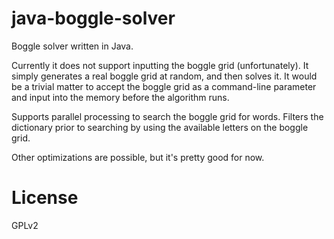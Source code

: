 java-boggle-solver
==================

Boggle solver written in Java.

Currently it does not support inputting the boggle grid (unfortunately). It simply generates a real boggle grid at random, and then solves it. It would be a trivial matter to accept the boggle grid as a command-line parameter and input into the memory before the algorithm runs.

Supports parallel processing to search the boggle grid for words. Filters the dictionary prior to searching by using the available letters on the boggle grid.

Other optimizations are possible, but it's pretty good for now.

License
==================
GPLv2
